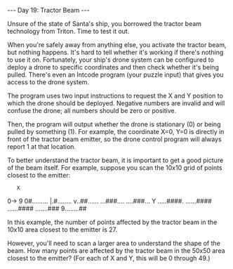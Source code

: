 --- Day 19: Tractor Beam ---

Unsure of the state of Santa's ship, you borrowed the tractor beam technology from Triton. 
Time to test it out.

When you're safely away from anything else, you activate the tractor beam, but nothing happens. 
It's hard to tell whether it's working if there's nothing to use it on. Fortunately, your ship's 
drone system can be configured to deploy a drone to specific coordinates and then check whether 
it's being pulled. There's even an Intcode program (your puzzle input) that gives you access to 
the drone system.

The program uses two input instructions to request the X and Y position to which the drone should 
be deployed. Negative numbers are invalid and will confuse the drone; all numbers should be zero 
or positive.

Then, the program will output whether the drone is stationary (0) or being pulled by something (1).
For example, the coordinate X=0, Y=0 is directly in front of the tractor beam emitter, so the drone
control program will always report 1 at that location.

To better understand the tractor beam, it is important to get a good picture of the beam itself. 
For example, suppose you scan the 10x10 grid of points closest to the emitter:

       X
  0->      9
 0#.........
 |.#........
 v..##......
  ...###....
  ....###...
Y .....####.
  ......####
  ......####
  .......###
 9........##

In this example, the number of points affected by the tractor beam in the 10x10 area closest to 
the emitter is 27.

However, you'll need to scan a larger area to understand the shape of the beam. How many points 
are affected by the tractor beam in the 50x50 area closest to the emitter? (For each of X and Y, 
this will be 0 through 49.)


